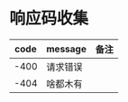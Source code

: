 # 响应码收集

| code | message | 备注  |
|------|---------|-----|
| -400 | 请求错误    |     |
| -404 | 啥都木有    |     |
